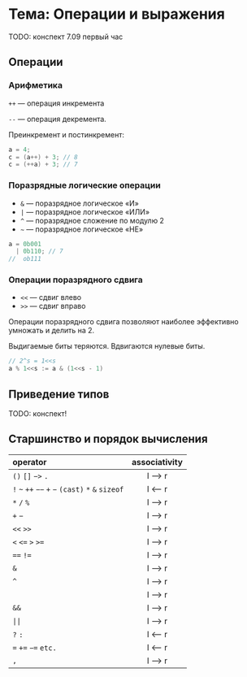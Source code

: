 # Тема: Операции и выражения

TODO: конспект 7.09 первый час

## Операции

### Арифметика

`++` — операция инкремента

`--` — операция декремента.

Преинкремент и постинкремент:

```c
a = 4;
c = (a++) + 3; // 8
c = (++a) + 3; // 7
```

### Поразрядные логические операции

* `&` — поразрядное логическое «И»
* `|` — поразрядное логическое «ИЛИ»
* `^` — поразрядное сложение по модулю 2
* `~` — поразрядное логическое «НЕ»

```c
a = 0b001
  | 0b110; // 7
//  ob111
```

### Операции поразрядного сдвига

* `<<` — сдвиг влево
* `>>` — сдвиг вправо

Операции поразрядного сдвига позволяют наиболее эффективно умножать и делить на 2.

Выдигаемые биты теряются. Вдвигаются нулевые биты.

```c
// 2^s = 1<<s
a % 1<<s := a & (1<<s - 1)
```

## Приведение типов

TODO: конспект!

## Старшинство и порядок вычисления

| operator | associativity |
| :--- | :---: |
| `()` `[]` `−>` `.` | l --&gt; r |
| `!` `~` `++` `−−` `+` `−` `(cast)` `*` `&` `sizeof` | l &lt;-- r |
| `*` `/` `%` | l --&gt; r |
| `+` `−` | l --&gt; r |
| `<<` `>>` | l --&gt; r |
| `<` `<=` `>` `>=` | l --&gt; r |
| `==` `!=` | l --&gt; r |
| `&` | l --&gt; r |
| `^` | l --&gt; r |
|  | l --&gt; r |
| `&&` | l --&gt; r |
| `\|\|` | l --&gt; r |
| `?` `:` | l &lt;-- r |
| `=` `+=` `−=` `etc.` | l &lt;-- r |
| `,` | l --&gt; r |



